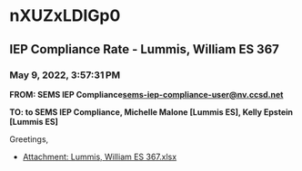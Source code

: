 # nXUZxLDIGp0
## IEP Compliance Rate - Lummis, William ES 367
### May 9, 2022, 3:57:31 PM
**FROM: SEMS IEP Compliance<sems-iep-compliance-user@nv.ccsd.net>**

**TO: to SEMS IEP Compliance, Michelle Malone [Lummis ES], Kelly Epstein [Lummis ES]**


Greetings,  





* [Attachment: Lummis, William ES 367.xlsx](nXUZxLDIGp0-attachment-1.xlsx)
